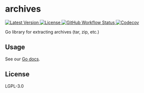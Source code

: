# archives

<a href="https://github.com/jaredallard/cmdexec/releases">
	<img alt="Latest Version" src="https://img.shields.io/github/v/release/jaredallard/cmdexec?style=for-the-badge">
</a>
<a href="https://github.com/jaredallard/archives/blob/main/LICENSE">
	<img alt="License" src="https://img.shields.io/github/license/jaredallard/archives?style=for-the-badge">
</a>
<a href="https://github.com/jaredallard/archives/actions/workflows/tests.yaml">
	<img alt="GitHub Workflow Status" src="https://img.shields.io/github/actions/workflow/status/jaredallard/archives/tests.yaml?style=for-the-badge">
</a>
<a href="https://app.codecov.io/gh/jaredallard/archives">
	<img alt="Codecov" src="https://img.shields.io/codecov/c/github/jaredallard/archives?style=for-the-badge">
</a>

<br />

Go library for extracting archives (tar, zip, etc.)

## Usage

See our [Go docs](https://pkg.go.dev/github.com/jaredallard/archives).

## License

LGPL-3.0
